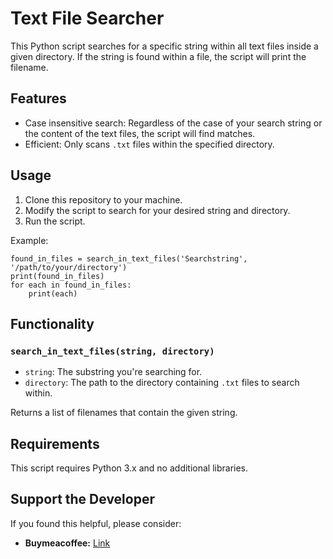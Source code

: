 # Text File Searcher

This Python script searches for a specific string within all text files inside a given directory. If the string is found within a file, the script will print the filename.

## Features
- Case insensitive search: Regardless of the case of your search string or the content of the text files, the script will find matches.
- Efficient: Only scans `.txt` files within the specified directory.

## Usage

1. Clone this repository to your machine.
2. Modify the script to search for your desired string and directory.
3. Run the script.

Example:

```
found_in_files = search_in_text_files('Searchstring', '/path/to/your/directory')
print(found_in_files)
for each in found_in_files:
    print(each)
```

## Functionality

### `search_in_text_files(string, directory)`

- `string`: The substring you're searching for.
- `directory`: The path to the directory containing `.txt` files to search within.

Returns a list of filenames that contain the given string.

## Requirements

This script requires Python 3.x and no additional libraries.

## Support the Developer
If you found this helpful, please consider:
- **Buymeacoffee:** [Link](http://buymeacoffee.com/alteredadmin)
